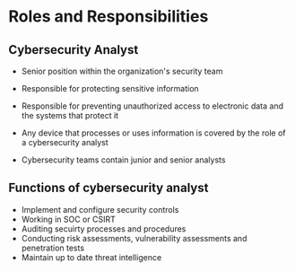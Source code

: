 # Roles and Responsibilities

## Cybersecurity Analyst

- Senior position within the organization's security team
- Responsible for protecting sensitive information
- Responsible for preventing unauthorized access to electronic data and the systems that protect it
- Any device that processes or uses information is covered by the role of a cybersecurity analyst

- Cybersecurity teams contain junior and senior analysts

## Functions of cybersecurity analyst

- Implement and configure security controls
- Working in SOC or CSIRT
- Auditing secuirty processes and procedures
- Conducting risk assessments, vulnerability assessments and penetration tests
- Maintain up to date threat intelligence
